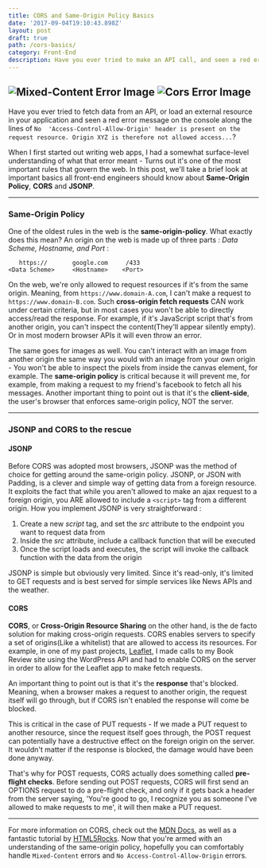 ```yaml
---
title: CORS and Same-Origin Policy Basics
date: '2017-09-04T19:10:43.898Z'
layout: post
draft: true
path: /cors-basics/
category: Front-End
description: Have you ever tried to make an API call, and seen a red error message on your Chrome DevTools console along the lines of 'No Access-Control-Allow-Origin'? It's time to get an understanding of the same-origin-policy on the web, as well as how CORS can be a solution.
---
```

![Mixed-Content Error Image](http://i.imgur.com/DiZcerB.png)
![Cors Error Image](http://i.imgur.com/cU9wITg.png)
---
Have you ever tried to fetch data from an API, or load an external resource in your application and seen a red error message on the console along the lines of  `No  'Access-Control-Allow-Origin' header is present on the request resource. Origin XYZ is therefore not allowed access...`?

When I first started out writing web apps, I had a somewhat surface-level understanding of what that error meant - Turns out it's one of the most important rules that govern the web. In this post, we'll take a brief look at important basics all front-end engineers should know about **Same-Origin Policy**, **CORS** and **JSONP**.

---
### Same-Origin Policy

One of the oldest rules in the web is the **same-origin-policy**. What exactly does this mean? An origin on the web is made up of three parts : _Data Scheme, Hostname, and Port_ :
```
   https://       google.com     /433
<Data Scheme>     <Hostname>    <Port>
```
On the web, we're only allowed to request resources if it's from the same origin. Meaning, from `https://www.domain-A.com`, I can't make a request to `https://www.domain-B.com`. Such **cross-origin fetch requests** CAN work under certain criteria, but in most cases you won't be able to directly access/read the response. For example, if it's JavaScript script that's from another origin, you can't inspect the content(They'll appear silently empty). Or in most modern browser APIs it will even throw an error.

The same goes for images as well. You can't interact with an image from another origin the same way you would with an image from your own origin - You won't be able to inspect the pixels from inside the canvas element, for example. The **same-origin policy** is critical because it will prevent me, for example, from making a request to my friend's facebook to fetch all his messages. Another important thing to point out is that it's the **client-side**, the user's browser that enforces same-origin policy, NOT the server.

---
### JSONP and CORS to the rescue

#### JSONP

Before CORS was adopted most browsers, JSONP was the method of choice for getting around the same-origin policy. JSONP, or JSON with Padding, is a clever and simple way of getting data from a foreign resource. It exploits the fact that while you aren't allowed to make an ajax request to a foreign origin, you ARE allowed to include a `<script>` tag from a different origin. How you implement JSONP is very straightforward :

1. Create a new _script_ tag, and set the _src_ attribute to the endpoint you want to request data from
2. Inside the _src_ attribute, include a callback function that will be executed
3. Once the script loads and executes, the script will invoke the callback function with the data from the origin

JSONP is simple but obviously very limited. Since it's read-only, it's limited to GET requests and is best served for simple services like News APIs and the weather.

#### CORS

**CORS**, or **Cross-Origin Resource Sharing** on the other hand, is the de facto solution for making cross-origin requests. CORS enables servers to specify a set of origins(Like a whitelist) that are allowed to access its resources. For example, in one of my past projects, [Leaflet](https://leaflet-d2550.firebaseapp.com/), I made calls to my Book Review site using the WordPress API and had to enable CORS on the server in order to allow for the Leaflet app to make fetch requests.

An important thing to point out is that it's the **response** that's blocked. Meaning, when a browser makes a request to another origin, the request itself will go through, but if CORS isn't enabled the response will come be blocked.

This is critical in the case of PUT requests - If we made a PUT request to another resource, since the request itself goes through, the POST request can potentially have a destructive effect on the foreign origin on the server. It wouldn't matter if the response is blocked, the damage would have been done anyway.

That's why for POST requests, CORS actually does something called **pre-flight checks**. Before sending out POST requests, CORS will first send an OPTIONS request to do a pre-flight check, and only if it gets back a header from the server saying, 'You're good to go, I recognize you as someone I've allowed to make requests to me', it will then make a PUT request.

---
For more information on CORS, check out the [MDN Docs](https://developer.mozilla.org/en-US/docs/Web/HTTP/Access_control_CORS), as well as a fantastic tutorial by [HTML5Rocks](https://www.html5rocks.com/en/tutorials/cors/). Now that you're armed with an understanding of the same-origin policy, hopefully you can comfortably handle `Mixed-Content` errors and `No Access-Control-Allow-Origin` errors.



